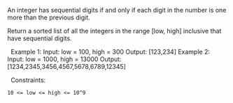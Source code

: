An integer has sequential digits if and only if each digit in the number is one more than the previous digit.

Return a sorted list of all the integers in the range [low, high] inclusive that have sequential digits.

 
Example 1:
Input: low = 100, high = 300
Output: [123,234]
Example 2:
Input: low = 1000, high = 13000
Output: [1234,2345,3456,4567,5678,6789,12345]

 
Constraints:


	10 <= low <= high <= 10^9

